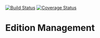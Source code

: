 [![Build Status](https://travis-ci.org/OCA/edition_mgmt.svg?branch=8.0)](https://travis-ci.org/OCA/edition_mgmt)
[![Coverage Status](https://coveralls.io/repos/OCA/edition_mgmt/badge.png?branch=8.0)](https://coveralls.io/r/OCA/edition_mgmt?branch=8.0)

# Edition Management
